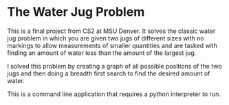 # The Water Jug Problem

This is a final project from CS2 at MSU Denver. It solves the classic water jug problem in which you are given two jugs of different sizes with no markings to allow measurements of smaller quantities and are tasked with finding an amount of water less than the amount of the largest jug. 

I solved this problem by creating a graph of all possible positions of the two jugs and then doing a breadth first search to find the desired amount of water. 

This is a command line application that requires a python interpreter to run. 